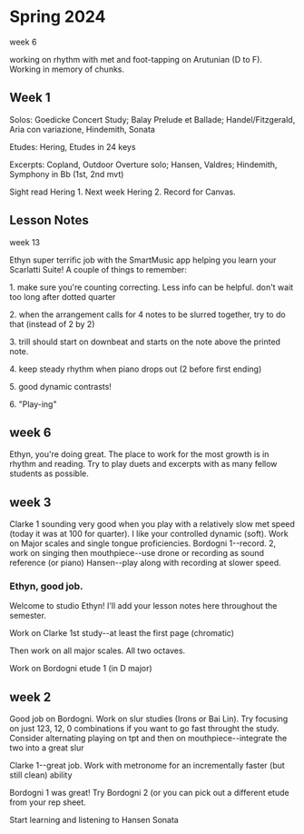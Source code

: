 # Spring 2024

week 6

working on rhythm with met and foot-tapping on Arutunian (D to F). Working in memory of chunks.&#x20;

## Week 1

Solos: Goedicke Concert Study; Balay Prelude et Ballade; Handel/Fitzgerald, Aria con variazione, Hindemith, Sonata

Etudes: Hering, Etudes in 24 keys

Excerpts: Copland, Outdoor Overture solo; Hansen, Valdres; Hindemith, Symphony in Bb (1st, 2nd mvt)

Sight read Hering 1. Next week Hering 2. Record for Canvas.

## Lesson Notes

week 13

Ethyn super terrific job with the SmartMusic app helping you learn your Scarlatti Suite! A couple of things to remember:

1\. make sure you're counting correcting. Less info can be helpful. don't wait too long after dotted quarter

2\. when the arrangement calls for 4 notes to be slurred together, try to do that (instead of 2 by 2)

3\. trill should start on downbeat and starts on the note above the printed note.&#x20;

4\. keep steady rhythm when piano drops out (2 before first ending)

5\. good dynamic contrasts!

6\. "Play-ing"

## week 6

Ethyn, you're doing great. The place to work for the most growth is in rhythm and reading. Try to play duets and excerpts with as many fellow students as possible.

## week 3

Clarke 1 sounding very good when you play with a relatively slow met speed (today it was at 100 for quarter). I like your controlled dynamic (soft).
Work on Major scales and single tongue proficiencies.
Bordogni 1--record. 2, work on singing then mouthpiece--use drone or recording as sound reference (or piano)
Hansen--play along with recording at slower speed.

### Ethyn, good job.

Welcome to studio Ethyn! I'll add your lesson notes here throughout the semester.

Work on Clarke 1st study--at least the first page (chromatic)

Then work on all major scales. All two octaves.

Work on Bordogni etude 1 (in D major)

## week 2

Good job on Bordogni. Work on slur studies (Irons or Bai Lin). Try focusing on just 123, 12, 0 combinations if you want to go fast throught the study. Consider alternating playing on tpt and then on mouthpiece--integrate the two into a great slur

Clarke 1--great job. Work with metronome for an incrementally faster (but still clean) ability

Bordogni 1 was great! Try Bordogni 2 (or you can pick out a different etude from your rep sheet.

Start learning and listening to Hansen Sonata